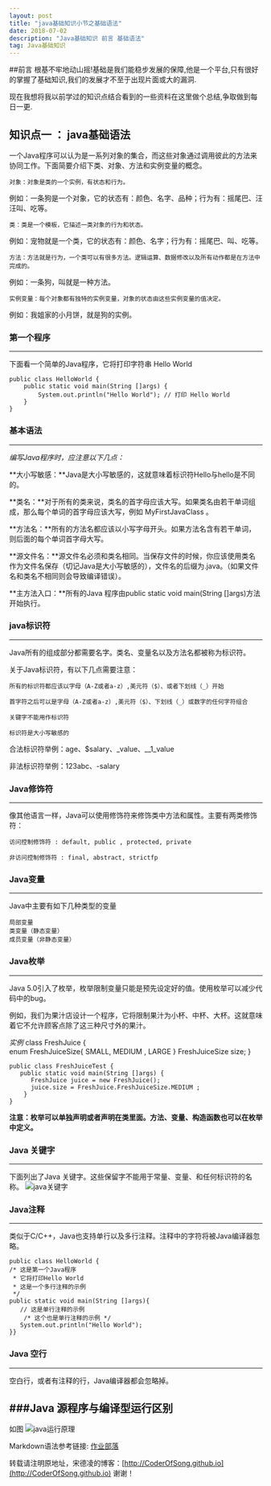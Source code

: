 ```yaml
---
layout: post
title: "java基础知识小节之基础语法"
date: 2018-07-02 
description: "Java基础知识 前言 基础语法"
tag: Java基础知识 
---   
```


##前言
根基不牢地动山摇!基础是我们能稳步发展的保障,他是一个平台,只有很好的掌握了基础知识,我们的发展才不至于出现片面或大的漏洞.

现在我想将我以前学过的知识点结合看到的一些资料在这里做个总结,争取做到每日一更.

 

## 知识点一 ： java基础语法
一个Java程序可以认为是一系列对象的集合，而这些对象通过调用彼此的方法来协同工作。下面简要介绍下类、对象、方法和实例变量的概念。

	对象：对象是类的一个实例，有状态和行为。
例如：一条狗是一个对象，它的状态有：颜色、名字、品种；行为有：摇尾巴、汪汪叫、吃等。

	类：类是一个模板，它描述一类对象的行为和状态。
例如：宠物就是一个类，它的状态有：颜色、名字；行为有：摇尾巴、叫、吃等。

	方法：方法就是行为，一个类可以有很多方法。逻辑运算、数据修改以及所有动作都是在方法中完成的。
例如：一条狗，叫就是一种方法。

	实例变量：每个对象都有独特的实例变量，对象的状态由这些实例变量的值决定。
例如：我姐家的小月饼，就是狗的实例。


### 第一个程序

----------

下面看一个简单的Java程序，它将打印字符串 Hello World

	public class HelloWorld {    
		public static void main(String []args) {        
			System.out.println("Hello World"); // 打印 Hello World    
		}
	}

### 基本语法     

----------


*编写Java程序时，应注意以下几点：*

**大小写敏感：**Java是大小写敏感的，这就意味着标识符Hello与hello是不同的。

**类名：**对于所有的类来说，类名的首字母应该大写。如果类名由若干单词组成，那么每个单词的首字母应该大写，例如 MyFirstJavaClass 。

**方法名：**所有的方法名都应该以小写字母开头。如果方法名含有若干单词，则后面的每个单词首字母大写。

**源文件名：**源文件名必须和类名相同。当保存文件的时候，你应该使用类名作为文件名保存（切记Java是大小写敏感的），文件名的后缀为.java。（如果文件名和类名不相同则会导致编译错误）。

**主方法入口：**所有的Java 程序由public static void main(String []args)方法开始执行。

### java标识符   

----------

Java所有的组成部分都需要名字。类名、变量名以及方法名都被称为标识符。

关于Java标识符，有以下几点需要注意：

	所有的标识符都应该以字母（A-Z或者a-z）,美元符（$）、或者下划线（_）开始
	
	首字符之后可以是字母（A-Z或者a-z）,美元符（$）、下划线（_）或数字的任何字符组合
	
	关键字不能用作标识符
	
	标识符是大小写敏感的

合法标识符举例：age、$salary、_value、__1_value

非法标识符举例：123abc、-salary

### Java修饰符

----------

像其他语言一样，Java可以使用修饰符来修饰类中方法和属性。主要有两类修饰符：

	访问控制修饰符 : default, public , protected, private
	
	非访问控制修饰符 : final, abstract, strictfp



### Java变量

----------

Java中主要有如下几种类型的变量

	局部变量
	类变量（静态变量）
	成员变量（非静态变量）

### Java枚举

----------

Java 5.0引入了枚举，枚举限制变量只能是预先设定好的值。使用枚举可以减少代码中的bug。

例如，我们为果汁店设计一个程序，它将限制果汁为小杯、中杯、大杯。这就意味着它不允许顾客点除了这三种尺寸外的果汁。

*实例*
	class FreshJuice {   
		enum FreshJuiceSize{ SMALL, MEDIUM , LARGE }   FreshJuiceSize size;
	} 

	public class FreshJuiceTest {
	   public static void main(String []args) {		
	      FreshJuice juice = new FreshJuice();      
	      juice.size = FreshJuice.FreshJuiceSize.MEDIUM ;  
	    }
	}
**注意：枚举可以单独声明或者声明在类里面。方法、变量、构造函数也可以在枚举中定义。**

### Java 关键字

----------

下面列出了Java 关键字。这些保留字不能用于常量、变量、和任何标识符的名称。
![java关键字](https://i.imgur.com/WOj9Pja.png)


### Java注释

----------

类似于C/C++，Java也支持单行以及多行注释。注释中的字符将被Java编译器忽略。

	public class HelloWorld {   
	/* 这是第一个Java程序    
	 * 它将打印Hello World    
	 * 这是一个多行注释的示例    
	 */
	public static void main(String []args){
	   // 这是单行注释的示例       
		/* 这个也是单行注释的示例 */
	   System.out.println("Hello World");
	}}

### Java 空行

----------

空白行，或者有注释的行，Java编译器都会忽略掉。


###Java 源程序与编译型运行区别
----------
如图
![java运行原理](https://i.imgur.com/0ELAn2p.png)

Markdown语法参考链接: [作业部落](https://www.zybuluo.com/mdeditor)


转载请注明原地址，宋德凌的博客：[http://CoderOfSong.github.io](http://CoderOfSong.github.io) 谢谢！
